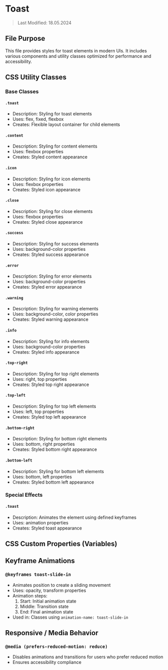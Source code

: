 # Toast
> Last Modified: 18.05.2024

## File Purpose

This file provides styles for toast elements in modern UIs. It includes various components and utility classes optimized for performance and accessibility.

## CSS Utility Classes

### Base Classes

#### `.toast`
- Description: Styling for toast elements
- Uses: flex, fixed, flexbox
- Creates: Flexible layout container for child elements

#### `.content`
- Description: Styling for content elements
- Uses: flexbox properties
- Creates: Styled content appearance

#### `.icon`
- Description: Styling for icon elements
- Uses: flexbox properties
- Creates: Styled icon appearance

#### `.close`
- Description: Styling for close elements
- Uses: flexbox properties
- Creates: Styled close appearance

#### `.success`
- Description: Styling for success elements
- Uses: background-color properties
- Creates: Styled success appearance

#### `.error`
- Description: Styling for error elements
- Uses: background-color properties
- Creates: Styled error appearance

#### `.warning`
- Description: Styling for warning elements
- Uses: background-color, color properties
- Creates: Styled warning appearance

#### `.info`
- Description: Styling for info elements
- Uses: background-color properties
- Creates: Styled info appearance

#### `.top-right`
- Description: Styling for top right elements
- Uses: right, top properties
- Creates: Styled top right appearance

#### `.top-left`
- Description: Styling for top left elements
- Uses: left, top properties
- Creates: Styled top left appearance

#### `.bottom-right`
- Description: Styling for bottom right elements
- Uses: bottom, right properties
- Creates: Styled bottom right appearance

#### `.bottom-left`
- Description: Styling for bottom left elements
- Uses: bottom, left properties
- Creates: Styled bottom left appearance

### Special Effects

#### `.toast`
- Description: Animates the element using defined keyframes
- Uses: animation properties
- Creates: Styled toast appearance

## CSS Custom Properties (Variables)



## Keyframe Animations

### `@keyframes toast-slide-in`
- Animates position to create a sliding movement
- Uses: opacity, transform properties
- Animation steps:
  1. Start: Initial animation state
  2. Middle: Transition state
  3. End: Final animation state
- Used in: Classes using `animation-name: toast-slide-in`

## Responsive / Media Behavior

### `@media (prefers-reduced-motion: reduce)`
- Disables animations and transitions for users who prefer reduced motion
- Ensures accessibility compliance
